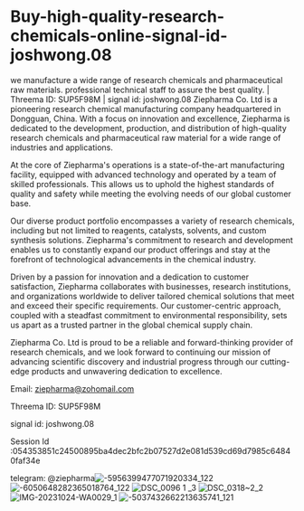 # Buy-high-quality-research-chemicals-online-signal-id-joshwong.08
we manufacture a wide range of research chemicals and pharmaceutical raw materials. professional technical staff to assure the best quality. | Threema ID: SUP5F98M | signal id: joshwong.08
Ziepharma Co. Ltd is a pioneering research chemical manufacturing company headquartered in Dongguan, China. With a focus on innovation and excellence, Ziepharma is dedicated to the development, production, and distribution of high-quality research chemicals and pharmaceutical raw material for a wide range of industries and applications.



At the core of Ziepharma's operations is a state-of-the-art manufacturing facility, equipped with advanced technology and operated by a team of skilled professionals. This allows us to uphold the highest standards of quality and safety while meeting the evolving needs of our global customer base.



Our diverse product portfolio encompasses a variety of research chemicals, including but not limited to reagents, catalysts, solvents, and custom synthesis solutions. Ziepharma's commitment to research and development enables us to constantly expand our product offerings and stay at the forefront of technological advancements in the chemical industry.



Driven by a passion for innovation and a dedication to customer satisfaction, Ziepharma collaborates with businesses, research institutions, and organizations worldwide to deliver tailored chemical solutions that meet and exceed their specific requirements. Our customer-centric approach, coupled with a steadfast commitment to environmental responsibility, sets us apart as a trusted partner in the global chemical supply chain.



Ziepharma Co. Ltd is proud to be a reliable and forward-thinking provider of research chemicals, and we look forward to continuing our mission of advancing scientific discovery and industrial progress through our cutting-edge products and unwavering dedication to excellence.

Email: ziepharma@zohomail.com

 Threema ID: SUP5F98M

signal id: joshwong.08

Session Id :054353851c24500895ba4dec2bfc2b07527d2e081d539cd69d7985c64840faf34e

telegram: @ziepharma![-5956399477071920334_122](https://github.com/user-attachments/assets/1d4a9e6e-1ebb-422f-8140-aa7feea36359)
![-6050648282365018764_122](https://github.com/user-attachments/assets/17130e50-4712-4f61-bab3-4f80b4fc8b80)
![DSC_0096 1 _3](https://github.com/user-attachments/assets/0ecb4bed-9463-4d7c-914e-46d855ad7e8e)
![DSC_0318~2_2](https://github.com/user-attachments/assets/fc3e410c-603a-449b-a5c2-47b670f5e50e)
![IMG-20231024-WA0029_1](https://github.com/user-attachments/assets/5ea91862-fd11-488d-a01f-505fc323fe56)
![-5037432662213635741_121](https://github.com/user-attachments/assets/b9f9384d-ecbe-4761-b46f-24c3e8633d12)
